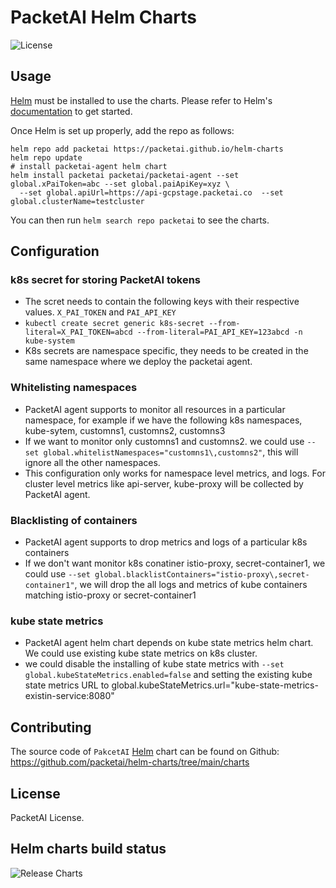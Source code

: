 # PacketAI Helm Charts

![License](https://img.shields.io/badge/License-PacketAI-blue.svg)

## Usage

[Helm](https://helm.sh) must be installed to use the charts.
Please refer to Helm's [documentation](https://helm.sh/docs/) to get started.

Once Helm is set up properly, add the repo as follows:

```console
helm repo add packetai https://packetai.github.io/helm-charts
helm repo update
# install packetai-agent helm chart 
helm install packetai packetai/packetai-agent --set global.xPaiToken=abc --set global.paiApiKey=xyz \
  --set global.apiUrl=https://api-gcpstage.packetai.co  --set global.clusterName=testcluster
```

You can then run `helm search repo packetai` to see the charts.

## Configuration

### k8s secret for storing PacketAI tokens
- The scret needs to contain the following keys with their respective values. `X_PAI_TOKEN` and `PAI_API_KEY`
- `kubectl create secret generic k8s-secret --from-literal=X_PAI_TOKEN=abcd --from-literal=PAI_API_KEY=123abcd -n kube-system`
- K8s secrets are namespace specific, they needs to be created in the same namespace where we deploy the packetai agent.

### Whitelisting namespaces 
- PacketAI agent supports to monitor all resources in a particular namespace, for example if we have the following k8s namespaces, kube-sytem, customns1, customns2, customns3
- If we want to monitor only customns1 and customns2. we could use `--set global.whitelistNamespaces="customns1\,customns2"`, this will ignore all the other namespaces. 
- This configuration only works for namespace level metrics, and logs. For cluster level metrics like api-server, kube-proxy will be collected by PacketAI agent.
### Blacklisting of containers
- PacketAI agent supports to drop metrics and logs of a particular k8s containers
- If we don't want monitor k8s conatiner istio-proxy, secret-container1, we could use `--set global.blacklistContainers="istio-proxy\,secret-container1"`, we will drop the all logs and metrics of kube containers matching istio-proxy or secret-container1
### kube state metrics
- PacketAI agent helm chart depends on kube state metrics helm chart. We could use existing kube state metrics on k8s cluster.
- we could disable the installing of kube state metrics with `--set global.kubeStateMetrics.enabled=false` and setting the existing kube state metrics URL to global.kubeStateMetrics.url="kube-state-metrics-existin-service:8080"

## Contributing

The source code of `PakcetAI` [Helm](https://helm.sh) chart can be found on Github: <https://github.com/packetai/helm-charts/tree/main/charts>


## License

<!-- Keep full URL links to repo files because this README syncs from main to gh-pages.  -->
PacketAI License.

## Helm charts build status

![Release Charts](https://github.com/packetai/helm-charts/workflows/Release%20Charts/badge.svg?branch=main)
